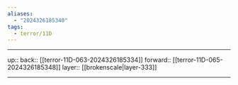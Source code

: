```yaml
---
aliases:
  - "2024326185340"
tags:
  - terror/11D
---
```




***

up:: 
back:: [[terror-11D-063-2024326185334]]
forward:: [[terror-11D-065-2024326185348]]
layer:: [[brokenscale|layer-333]]

***
